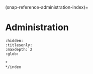 (snap-reference-administration-index)=
# Administration

```{toctree}
:hidden:
:titlesonly:
:maxdepth: 2
:glob:

*
*/index
